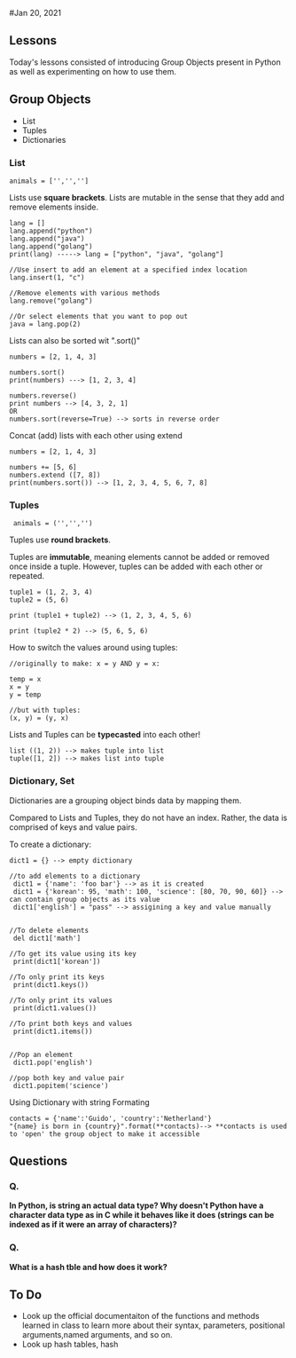 #Jan 20, 2021

## Lessons
Today's lessons consisted of introducing Group Objects present in Python as well as experimenting on how to use them.

## Group Objects
- List
- Tuples
- Dictionaries

### List

```
animals = ['','','']
```

Lists use **square brackets**.
Lists are mutable in the sense that they add and remove elements inside.

```
lang = []
lang.append("python") 
lang.append("java") 
lang.append("golang")
print(lang) -----> lang = ["python", "java", "golang"]

//Use insert to add an element at a specified index location
lang.insert(1, "c")

//Remove elements with various methods
lang.remove("golang")

//Or select elements that you want to pop out
java = lang.pop(2)
```

Lists can also be sorted wit ".sort()"

```
numbers = [2, 1, 4, 3]

numbers.sort()
print(numbers) ---> [1, 2, 3, 4]

numbers.reverse()
print numbers --> [4, 3, 2, 1]
OR
numbers.sort(reverse=True) --> sorts in reverse order
```

Concat (add) lists with each other using extend

```
numbers = [2, 1, 4, 3]

numbers += [5, 6]
numbers.extend ([7, 8])
print(numbers.sort()) --> [1, 2, 3, 4, 5, 6, 7, 8]
```

### Tuples

```
 animals = ('','','')
```

Tuples use **round brackets**.

Tuples are **immutable**, meaning elements cannot be added or removed once inside a tuple. However, tuples can be added with each other or repeated.

```
tuple1 = (1, 2, 3, 4)
tuple2 = (5, 6)

print (tuple1 + tuple2) --> (1, 2, 3, 4, 5, 6)

print (tuple2 * 2) --> (5, 6, 5, 6)
```

How to switch the values around using tuples:

```
//originally to make: x = y AND y = x:

temp = x
x = y
y = temp

//but with tuples:
(x, y) = (y, x)
```

Lists and Tuples can be **typecasted** into each other!

```
list ((1, 2)) --> makes tuple into list
tuple([1, 2]) --> makes list into tuple
```


### Dictionary, Set

Dictionaries are a grouping object binds data by mapping them. 

Compared to Lists and Tuples, they do not have an index. Rather, the data is comprised of keys and value pairs.

To create a dictionary:

```
dict1 = {} --> empty dictionary

//to add elements to a dictionary
 dict1 = {'name': 'foo bar'} --> as it is created
 dict1 = {'korean': 95, 'math': 100, 'science': [80, 70, 90, 60]} --> can contain group objects as its value
 dict1['english'] = "pass" --> assigining a key and value manually


//To delete elements
 del dict1['math']

//To get its value using its key
 print(dict1['korean'])

//To only print its keys
 print(dict1.keys())

//To only print its values
 print(dict1.values())

//To print both keys and values
 print(dict1.items())


//Pop an element
 dict1.pop('english')

//pop both key and value pair
 dict1.popitem('science')
```

Using Dictionary with string Formating

```
contacts = {'name':'Guido', 'country':'Netherland'}
"{name} is born in {country}".format(**contacts)--> **contacts is used to 'open' the group object to make it accessible
```

## Questions
### Q.
**In Python, is string an actual data type? Why doesn't Python have a character data type as in C while it behaves like it does (strings can be indexed as if it were an array of characters)?**

### Q.
**What is a hash tble and how does it work?**



## To Do
- Look up the official documentaiton of the functions and methods learned in class to learn more about their syntax, parameters, positional arguments,named arguments, and so on.
- Look up hash tables, hash